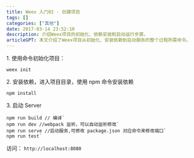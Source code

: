 ```yaml
---
title: Weex 入门02 - 创建项目
tags: []
categories: ["其他"]
date: 2017-03-14 23:52:10
description: 介绍Weex项目的初始化、依赖安装和启动运行步骤。
articleGPT: 本文介绍了Weex项目从初始化、安装依赖到启动服务的整个过程所需命令。
---
```


1\. 使用命令初始化项目：  

```shell
weex init
```

2\. 安装依赖，进入项目目录，使用 npm 命令安装依赖

```shell
npm install
```

3\. 启动 Server

```shell
npm run build // 编译`
npm run dev //webpack 监听，可以自动监听修改`
npm run serve //启动服务,可修改 package.json 对应命令来修改端口`
npm run test`
```

访问： `http://localhost:8080`
